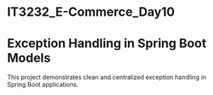 # IT3232_E-Commerce_Day10

# Exception Handling in Spring Boot Models

This project demonstrates clean and centralized exception handling in Spring Boot applications.
